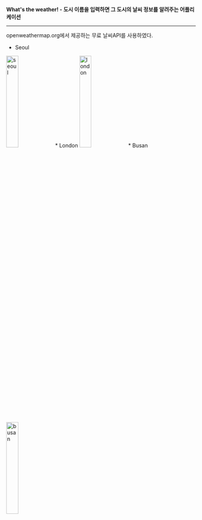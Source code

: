 **What's the weather! - 도시 이름을 입력하면 그 도시의 날씨 정보를 알려주는 어플리케이션**
______________________________________
openweathermap.org에서 제공하는 무료 날씨API를 사용하였다.

* Seoul
<img width="25%" alt="seoul" src="https://user-images.githubusercontent.com/52595663/110782065-067f7680-82aa-11eb-8065-7eba05ba0065.png">
* London
<img width="25%" alt="london" src="https://user-images.githubusercontent.com/52595663/110782098-113a0b80-82aa-11eb-94d4-b2899f9c87bc.png">
* Busan
<img width="25%" alt="busan" src="https://user-images.githubusercontent.com/52595663/110782119-18f9b000-82aa-11eb-99c6-9eedb53a05d2.png">
